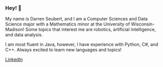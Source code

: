 ### Hey! 👋

My name is Darren Seubert, and I am a Computer Sciences and Data Science major with a Mathematics minor at the University of Wisconsin-Madison!
Some topics that interest me are robotics, artificial intelligence, and data analysis.

I am most fluent in Java, however, I have experience with Python, C#, and C++. Always excited to learn new languages and topics!

[LinkedIn](https://www.linkedin.com/in/darrenseubert)

<!--
**DarrenSeubert/DarrenSeubert** is a ✨ _special_ ✨ repository because its `README.md` (this file) appears on your GitHub profile.

Here are some ideas to get you started:

- 🔭 I’m currently working on ...
- 🌱 I’m currently learning ...
- 👯 I’m looking to collaborate on ...
- 🤔 I’m looking for help with ...
- 💬 Ask me about ...
- 📫 How to reach me: ...
- 😄 Pronouns: ...
- ⚡ Fun fact: ...
-->
